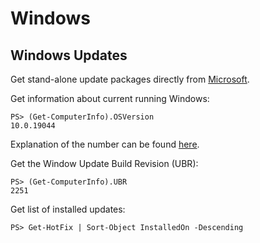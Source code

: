 # Windows

## Windows Updates

Get stand-alone update packages directly from
[Microsoft](https://www.catalog.update.microsoft.com/).

Get information about current running Windows:

```PS
PS> (Get-ComputerInfo).OSVersion
10.0.19044
```

Explanation of the number can be found
[here](https://learn.microsoft.com/en-us/windows/release-health/release-information).

Get the Window Update Build Revision (UBR):

```PS
PS> (Get-ComputerInfo).UBR
2251
```

Get list of installed updates:

```PS
PS> Get-HotFix | Sort-Object InstalledOn -Descending
```
